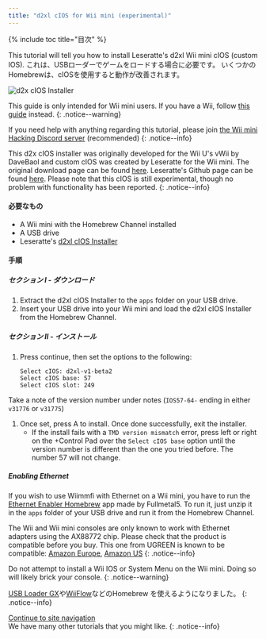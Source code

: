 ```yaml
---
title: "d2xl cIOS for Wii mini (experimental)"
---
```


{% include toc title="目次" %}

This tutorial will tell you how to install Leseratte's d2xl Wii mini cIOS (custom IOS). これは、USBローダーでゲームをロードする場合に必要です。 いくつかのHomebrewは、cIOSを使用すると動作が改善されます。

![d2x cIOS Installer](/images/cIOS.png)

This guide is only intended for Wii mini users. If you have a Wii, follow [this guide](cios) instead.
{: .notice--warning}

If you need help with anything regarding this tutorial, please join [the Wii mini Hacking Discord server](https://discord.gg/6ryxnkS) (recommended)
{: .notice--info}

This d2x cIOS installer was originally developed for the Wii U's vWii by DaveBaol and custom cIOS was created by Leseratte for the Wii mini. The original download page can be found [here](https://wii.leseratte10.de/d2xl-cIOS/). Leseratte's Github page can be found [here](https://github.com/Leseratte10/d2xl-cios). Please note that this cIOS is still experimental, though no problem with functionality has been reported.
{: .notice--info}

#### 必要なもの

* A Wii mini with the Homebrew Channel installed
* A USB drive
* Leseratte's [d2xl cIOS Installer](/assets/files/d2xl_wii_mini_cIOS_installer_v1_beta2.zip)

#### 手順

##### セクション I - ダウンロード

1. Extract the d2xl cIOS Installer to the `apps` folder on your USB drive.
1. Insert your USB drive into your Wii mini and load the d2xl cIOS Installer from the Homebrew Channel.

##### セクション II - インストール

1. Press continue, then set the options to the following:
    ```
    Select cIOS: d2xl-v1-beta2
    Select cIOS base: 57
    Select cIOS slot: 249
    ```
Take a note of the version number under notes (`IOS57-64-` ending in either `v31776` or `v31775`)
1. Once set, press A to install. Once done successfully, exit the installer.
   - If the install fails with a `TMD version mismatch` error, press left or right on the +Control Pad over the `Select cIOS base` option until the version number is different than the one you tried before. The number 57 will not change.


##### Enabling Ethernet
If you wish to use Wiimmfi with Ethernet on a Wii mini, you have to run the [Ethernet Enabler Homebrew](/assets/files/Wii_Mini_Ethernet_Enable.zip) app made by Fullmetal5. To run it, just unzip it in the `apps` folder of your USB drive and run it from the Homebrew Channel.

The Wii and Wii mini consoles are only known to work with Ethernet adapters using the AX88772 chip. Please check that the product is compatible before you buy. This one from UGREEN is known to be compatible: [Amazon Europe](https://www.amazon.de/dp/B00MYT481C), [Amazon US](https://www.amazon.com/dp/B08DRKYKMM/)
{: .notice--info}

Do not attempt to install a Wii IOS or System Menu on the Wii mini. Doing so will likely brick your console.
{: .notice--warning}

[USB Loader GX](usbloadergx)や[WiiFlow](wiiflow)などのHomebrew を使えるようになりました。
{: .notice--info}

[Continue to site navigation](site-navigation)<br> We have many other tutorials that you might like.
{: .notice--info}
